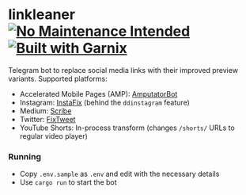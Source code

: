 # linkleaner [![No Maintenance Intended](http://unmaintained.tech/badge.svg)](http://unmaintained.tech/) [![Built with Garnix](https://img.shields.io/static/v1?label=Built%20with&message=Garnix&color=blue&style=flat&logo=nixos&link=https://garnix.io&labelColor=111212)](https://garnix.io)

Telegram bot to replace social media links with their improved preview variants. Supported platforms:

- Accelerated Mobile Pages (AMP): [AmputatorBot](https://www.amputatorbot.com/)
- Instagram: [InstaFix](https://github.com/Wikidepia/InstaFix) (behind the `ddinstagram` feature)
- Medium: [Scribe](https://sr.ht/~edwardloveall/Scribe/)
- Twitter: [FixTweet](https://github.com/FixTweet/FixTweet)
- YouTube Shorts: In-process transform (changes `/shorts/` URLs to regular video player)

### Running

- Copy `.env.sample` as `.env` and edit with the necessary details
- Use `cargo run` to start the bot
